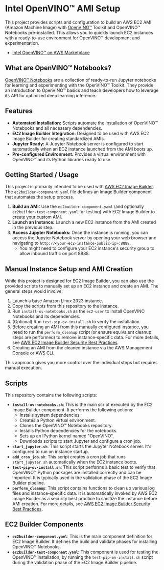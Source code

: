 # Intel OpenVINO™ AMI Setup

This project provides scripts and configuration to build an AWS EC2 AMI (Amazon Machine Image) with [OpenVINO™](https://docs.openvino.ai/2025/index.html) Toolkit and OpenVINO™ Notebooks pre-installed. This allows you to quickly launch EC2 instances with a ready-to-use environment for OpenVINO™ development and experimentation.
- [Intel OpenVINO™ on AWS Marketplace](https://aws.amazon.com/marketplace/pp/prodview-sa76mydxmlmwk)

## What are OpenVINO™ Notebooks?

[OpenVINO™ Notebooks](https://github.com/openvinotoolkit/openvino_notebooks) are a collection of ready-to-run Jupyter notebooks for learning and experimenting with the OpenVINO™ Toolkit. They provide an introduction to OpenVINO™ basics and teach developers how to leverage its API for optimized deep learning inference.

## Features

*   **Automated Installation:** Scripts automate the installation of OpenVINO™ Notebooks and all necessary dependencies.
*   **EC2 Image Builder Integration:** Designed to be used with AWS EC2 Image Builder for creating standardized AMIs.
*   **Jupyter Ready:** A Jupyter Notebook server is configured to start automatically when an EC2 instance launched from the AMI boots up.
*   **Pre-configured Environment:** Provides a virtual environment with OpenVINO™ and its Python libraries ready to use.

## Getting Started / Usage

This project is primarily intended to be used with [AWS EC2 Image Builder](https://aws.amazon.com/image-builder/). The `ec2builder-component.yaml` file defines an Image Builder component that automates the setup process.

1.  **Build an AMI:** Use the `ec2builder-component.yaml` (and optionally `ec2builder-test-component.yaml` for testing) with EC2 Image Builder to create your custom AMI.
2.  **Launch an Instance:** Launch a new EC2 instance from the AMI created in the previous step.
3.  **Access Jupyter Notebooks:** Once the instance is running, you can access the Jupyter Notebook server by opening your web browser and navigating to `http://<your-ec2-instance-public-ip>:8888`.
    *   You might need to configure your EC2 instance's security group to allow inbound traffic on port 8888.

## Manual Instance Setup and AMI Creation

While this project is designed for EC2 Image Builder, you can also use the provided scripts to manually set up an EC2 instance and create an AMI. The general steps would involve:

1.  Launch a base Amazon Linux 2023 instance.
2.  Copy the scripts from this repository to the instance.
3.  Run `install-ov-notebooks.sh` as the `ec2-user` to install OpenVINO Notebooks and its dependencies.
4.  (Optional) Run `test-pip-ov-install.sh` to verify the installation.
5.  Before creating an AMI from this manually configured instance, you need to run the `perform_cleanup` script (or ensure equivalent cleanup steps are performed) to remove instance-specific data. For more details, see [AWS EC2 Image Builder Security Best Practices](https://docs.aws.amazon.com/imagebuilder/latest/userguide/security-best-practices.html).
6.  Creating an AMI from the cleaned instance via the AWS Management Console or AWS CLI.

This approach gives you more control over the individual steps but requires manual execution.

## Scripts

This repository contains the following scripts:

*   **`install-ov-notebooks.sh`**: This is the main script executed by the EC2 Image Builder component. It performs the following actions:
    *   Installs system dependencies.
    *   Creates a Python virtual environment.
    *   Clones the OpenVINO™ Notebooks repository.
    *   Installs Python dependencies for the notebooks.
    *   Sets up an IPython kernel named "OpenVINO".
    *   Downloads scripts to start Jupyter and configure a cron job.
*   **`start_jupyter.sh`**: This script starts the Jupyter Notebook server. It's configured to run on instance startup.
*   **`add_cron_job.sh`**: This script creates a cron job that runs `start_jupyter.sh` automatically when the EC2 instance boots.
*   **`test-pip-ov-install.sh`**: This script performs a basic test to verify that OpenVINO™ Python packages are installed correctly and can be imported. It is typically used in the validation phase of the EC2 Image Builder pipeline.
*   **`perform_cleanup`**: This script contains functions to clean up various log files and instance-specific data. It is automatically invoked by AWS EC2 Image Builder as a security best practice to sanitize the instance before AMI creation. For more details, see [AWS EC2 Image Builder Security Best Practices](https://docs.aws.amazon.com/imagebuilder/latest/userguide/security-best-practices.html).


## EC2 Builder Components

*   **`ec2builder-component.yaml`**: This is the main component definition for EC2 Image Builder. It defines the build and validate phases for installing OpenVINO™ Notebooks.
*   **`ec2builder-test-component.yaml`**: This component is used for testing the OpenVINO™ installation, by running the `test-pip-ov-install.sh` script during the validation phase of the EC2 Image Builder pipeline.
